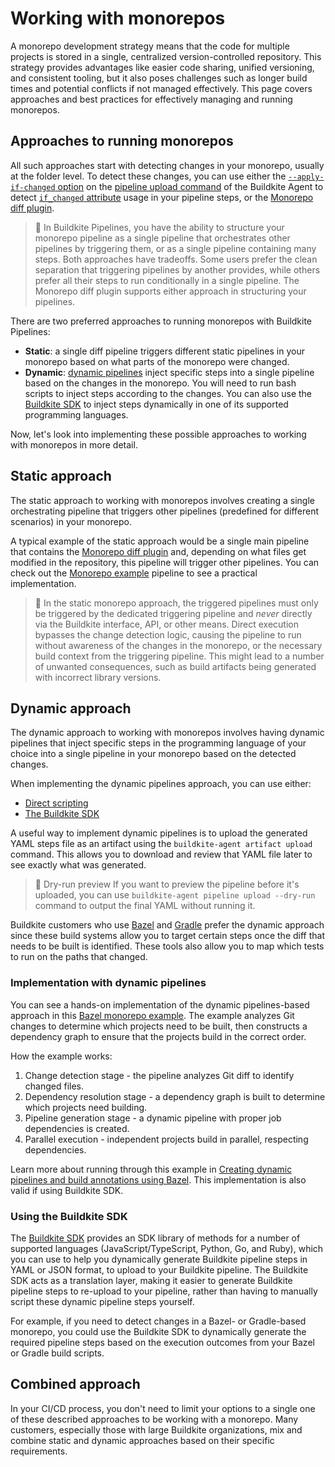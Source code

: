 # Working with monorepos

A monorepo development strategy means that the code for multiple projects is stored in a single, centralized version-controlled repository. This strategy provides advantages like easier code sharing, unified versioning, and consistent tooling, but it also poses challenges such as longer build times and potential conflicts if not managed effectively. This page covers approaches and best practices for effectively managing and running monorepos.

## Approaches to running monorepos

All such approaches start with detecting changes in your monorepo, usually at the folder level. To detect these changes, you can use either the [`--apply-if-changed` option](/docs/agent/v3/cli-pipeline#apply-if-changed) on the [pipeline upload command](/docs/agent/v3/cli-pipeline) of the Buildkite Agent to detect [`if_changed` attribute](/docs/pipelines/configure/step-types/command-step#agent-applied-attributes) usage in your pipeline steps, or the [Monorepo diff plugin](https://buildkite.com/resources/plugins/buildkite-plugins/monorepo-diff-buildkite-plugin/).

> 📘
> In Buildkite Pipelines, you have the ability to structure your monorepo pipeline as a single pipeline that orchestrates other pipelines by triggering them, or as a single pipeline containing many steps. Both approaches have tradeoffs. Some users prefer the clean separation that triggering pipelines by another provides, while others prefer all their steps to run conditionally in a single pipeline. The Monorepo diff plugin supports either approach in structuring your pipelines.

There are two preferred approaches to running monorepos with Buildkite Pipelines:

- **Static**: a single diff pipeline triggers different static pipelines in your monorepo based on what parts of the monorepo were changed.
- **Dynamic**: [dynamic pipelines](/docs/pipelines/configure/dynamic-pipelines) inject specific steps into a single pipeline based on the changes in the monorepo. You will need to run bash scripts to inject steps according to the changes. You can also use the [Buildkite SDK](/docs/pipelines/configure/dynamic-pipelines/sdk) to inject steps dynamically in one of its supported programming languages.

Now, let's look into implementing these possible approaches to working with monorepos in more detail.

## Static approach

The static approach to working with monorepos involves creating a single orchestrating pipeline that triggers other pipelines (predefined for different scenarios) in your monorepo.

A typical example of the static approach would be a single main pipeline that contains the [Monorepo diff plugin](https://buildkite.com/resources/plugins/buildkite-plugins/monorepo-diff-buildkite-plugin/) and, depending on what files get modified in the repository, this pipeline will trigger other pipelines. You can check out the [Monorepo example](https://buildkite.com/resources/examples/buildkite/monorepo-example/) pipeline to see a practical implementation.

> 🚧
> In the static monorepo approach, the triggered pipelines must only be triggered by the dedicated triggering pipeline and _never_ directly via the Buildkite interface, API, or other means. Direct execution bypasses the change detection logic, causing the pipeline to run without awareness of the changes in the monorepo, or the necessary build context from the triggering pipeline. This might lead to a number of unwanted consequences, such as build artifacts being generated with incorrect library versions.

## Dynamic approach

The dynamic approach to working with monorepos involves having dynamic pipelines that inject specific steps in the programming language of your choice into a single pipeline in your monorepo based on the detected changes.

When implementing the dynamic pipelines approach, you can use either:

- [Direct scripting](/docs/pipelines/configure/dynamic-pipelines)
- [The Buildkite SDK](/docs/pipelines/configure/dynamic-pipelines/sdk)

A useful way to implement dynamic pipelines is to upload the generated YAML steps file as an artifact using the `buildkite-agent artifact upload` command. This allows you to download and review that YAML file later to see exactly what was generated.

> 📘 Dry-run preview
> If you want to preview the pipeline before it's uploaded, you can use `buildkite-agent pipeline upload --dry-run` command to output the final YAML without running it.

Buildkite customers who use [Bazel](/docs/pipelines/tutorials/bazel) and [Gradle](https://gradle.org/) prefer the dynamic approach since these build systems allow you to target certain steps once the diff that needs to be built is identified. These tools also allow you to map which tests to run on the paths that changed.

### Implementation with dynamic pipelines

You can see a hands-on implementation of the dynamic pipelines-based approach in this [Bazel monorepo example](https://github.com/buildkite/bazel-monorepo-example). The example analyzes Git changes to determine which projects need to be built, then constructs a dependency graph to ensure that the projects build in the correct order.

How the example works:

1. Change detection stage - the pipeline analyzes Git diff to identify changed files.
1. Dependency resolution stage - a dependency graph is built to determine which projects need building.
1. Pipeline generation stage - a dynamic pipeline with proper job dependencies is created.
1. Parallel execution - independent projects build in parallel, respecting dependencies.

Learn more about running through this example in [Creating dynamic pipelines and build annotations using Bazel](/docs/pipelines/tutorials/dynamic-pipelines-and-annotations-using-bazel). This implementation is also valid if using Buildkite SDK.

### Using the Buildkite SDK

The [Buildkite SDK](/docs/pipelines/configure/dynamic-pipelines/sdk) provides an SDK library of methods for a number of supported languages (JavaScript/TypeScript, Python, Go, and Ruby), which you can use to help you dynamically generate Buildkite pipeline steps in YAML or JSON format, to upload to your Buildkite pipeline. The Buildkite SDK acts as a translation layer, making it easier to generate Buildkite pipeline steps to re-upload to your pipeline, rather than having to manually script these dynamic pipeline steps yourself.

For example, if you need to detect changes in a Bazel- or Gradle-based monorepo, you could use the Buildkite SDK to dynamically generate the required pipeline steps based on the execution outcomes from your Bazel or Gradle build scripts.

## Combined approach

In your CI/CD process, you don't need to limit your options to a single one of these described approaches to be working with a monorepo. Many customers, especially those with large Buildkite organizations, mix and combine static and dynamic approaches based on their specific requirements.
